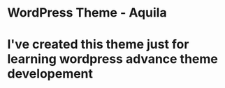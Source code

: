 # WordPress Theme - Aquila

# I've created this theme just for learning wordpress advance theme developement